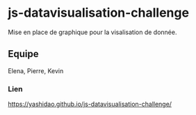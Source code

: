 # js-datavisualisation-challenge

Mise en place de graphique pour la visalisation de donnée.

## Equipe

Elena, Pierre, Kevin

### Lien

<https://yashidao.github.io/js-datavisualisation-challenge/>